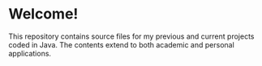 # Welcome!
This repository contains source files for my previous and current projects coded in Java. The contents extend to both academic and personal applications.
